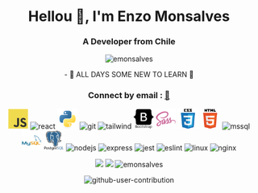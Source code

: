 <h1 align="center">Hellou 👋, I'm Enzo Monsalves</h1>
<h3 align="center">A Developer from Chile</h3>

<p align="center"> <img src="https://komarev.com/ghpvc/?username=emonsalves&label=Profile%20views&color=0e75b6&style=flat" alt="emonsalves" /> </p>

<div align="center"> - 🌱 ALL DAYS SOME NEW TO LEARN 🌳 </div>

<h3 align="center"> Connect by email : <a href="mailto:ingeniero.monsalves@gmail.com?Subject=Connect%20by%20Github"> 📧 </a>  </h3>

<p align="center">
<img src="https://raw.githubusercontent.com/devicons/devicon/master/icons/javascript/javascript-original.svg" alt="javascript" width="40" height="40"/> 
<img src="https://cdn.jsdelivr.net/gh/devicons/devicon/icons/react/react-original.svg" alt="react" width="40" height="40"/>
<img src="https://raw.githubusercontent.com/devicons/devicon/master/icons/python/python-original.svg" alt="python" width="40" height="40"/>
<img src="https://www.vectorlogo.zone/logos/git-scm/git-scm-icon.svg" alt="git" width="40" height="40"/>
<img src="https://cdn.jsdelivr.net/gh/devicons/devicon/icons/tailwindcss/tailwindcss-plain.svg" alt="tailwind" width="40" height="40"/>  
<img src="https://raw.githubusercontent.com/devicons/devicon/master/icons/bootstrap/bootstrap-plain-wordmark.svg" alt="bootstrap" width="40" height="40"/> 
<img src="https://raw.githubusercontent.com/devicons/devicon/master/icons/sass/sass-original.svg" alt="sass" width="40" height="40"/>
<img src="https://raw.githubusercontent.com/devicons/devicon/master/icons/css3/css3-original-wordmark.svg" alt="css3" width="40" height="40"/> 
<img src="https://raw.githubusercontent.com/devicons/devicon/master/icons/html5/html5-original-wordmark.svg" alt="html5" width="40" height="40"/> 
<img src="https://www.svgrepo.com/show/303229/microsoft-sql-server-logo.svg" alt="mssql" width="40" height="40"/>
<img src="https://raw.githubusercontent.com/devicons/devicon/master/icons/mysql/mysql-original-wordmark.svg" alt="mysql" width="40" height="40"/>
<img src="https://raw.githubusercontent.com/devicons/devicon/master/icons/postgresql/postgresql-original-wordmark.svg" alt="postgresql" width="40" height="40"/>
<img src="https://cdn.jsdelivr.net/gh/devicons/devicon/icons/nodejs/nodejs-original.svg" alt="nodejs" width="40" height="40"/>
<img src="https://cdn.jsdelivr.net/gh/devicons/devicon/icons/express/express-original.svg" alt="express" width="40" height="40"/>
<img src="https://cdn.jsdelivr.net/gh/devicons/devicon/icons/jest/jest-plain.svg" alt="jest" width="40" height="40"/>
<img src="https://cdn.jsdelivr.net/gh/devicons/devicon/icons/eslint/eslint-original-wordmark.svg" alt="eslint" width="40" height="40"/>
<img src="https://cdn.jsdelivr.net/gh/devicons/devicon/icons/linux/linux-original.svg" alt="linux" width="40" height="40"/>
<img src="https://cdn.jsdelivr.net/gh/devicons/devicon/icons/nginx/nginx-original.svg" alt="nginx" width="40" height="40"/>        
</p>

<div align="center">
<img height="180em" src="https://github-readme-stats.vercel.app/api?username=emonsalves&show_icons=true&theme=dark&include_all_commits=true&count_private=true"/> 
<img height="180em" src="https://github-readme-stats.vercel.app/api/top-langs/?username=emonsalves&layout=compact&langs_count=7&theme=dark"/>
<img src="https://github-readme-streak-stats.herokuapp.com/?user=emonsalves&layout=compact&langs_count=7&theme=dark" alt="emonsalves" />
  
![github-user-contribution](https://user-images.githubusercontent.com/79938668/198180856-c2d37d66-c677-42c3-b829-dee5458a86a7.svg)
  
<div>
